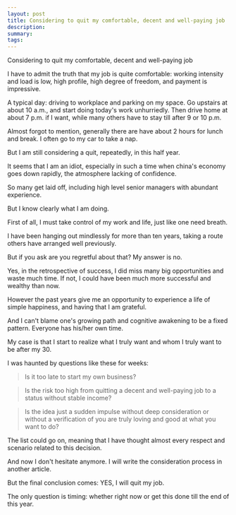 ```yaml
---
layout: post
title: Considering to quit my comfortable, decent and well-paying job
description: 
summary: 
tags: 
---
```


Considering to quit my comfortable, decent and well-paying job

I have to admit the truth that my job is quite comfortable: working intensity and load is low, high profile, high degree of freedom, and payment is impressive.

A typical day: driving to workplace and parking on my space. Go upstairs at about 10 a.m., and start doing today's work unhurriedly. Then drive home at about 7 p.m. if I want, while many others have to stay till after 9 or 10 p.m.  

Almost forgot to mention, generally there are have about 2 hours for lunch and break. I often go to my car to take a nap.

But I am still considering a quit, repeatedly, in this half year.

It seems that I am an idiot, especially in such a time when china's economy goes down rapidly, the atmosphere lacking of confidence.

So many get laid off, including high level senior managers with abundant experience.

But I know clearly what I am doing.

First of all, I must take control of my work and life, just like one need breath.

I have been hanging out mindlessly for more than ten years, taking a route others have arranged well previously.

But if you ask are you regretful about that? My answer is no.

Yes, in the retrospective of success, I did miss many big opportunities and waste much time. If not, I could have been much more successful and wealthy than now.

However the past years give me an opportunity to experience a life of  simple happiness, and having that I am grateful.

And I can't blame one's growing path and cognitive awakening to be a fixed pattern. Everyone has his/her own time.

My case is that I start to realize what I truly want and whom I truly want to be after my 30.

I was haunted by questions like these for weeks:

> Is it too late to start my own business?

> Is the risk too high from quitting a decent and well-paying job to a status without stable income?

> Is the idea just a sudden impulse without deep consideration or without a verification of you are truly loving and good at what you want to do?

The list could go on, meaning that I have thought almost every respect and scenario related to this decision.



And now I don't hesitate anymore. I will write the consideration process in another article.

But the final conclusion comes: YES, I will quit my job.

The only question is timing: whether right now or get this done till the end of this year.